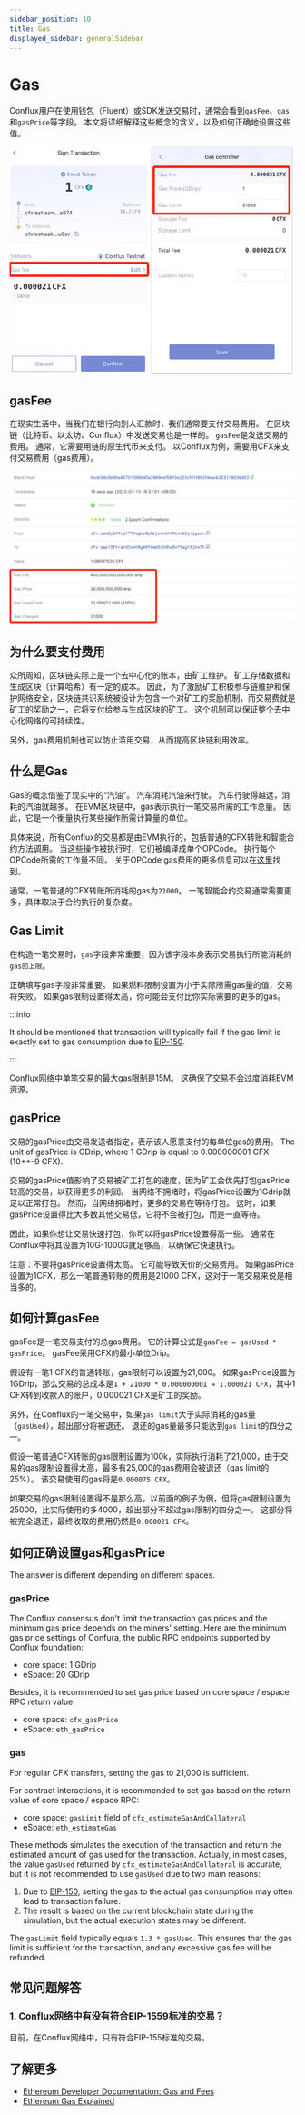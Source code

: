 ```yaml
---
sidebar_position: 10
title: Gas
displayed_sidebar: generalSidebar
---
```


# Gas

Conflux用户在使用钱包（Fluent）或SDK发送交易时，通常会看到`gasFee`、`gas`和`gasPrice`等字段。 本文将详细解释这些概念的含义，以及如何正确地设置这些值。


![Sign Transaction](./img/gas1.png)

## gasFee

在现实生活中，当我们在银行向别人汇款时，我们通常要支付交易费用。 在区块链（比特币、以太坊、Conflux）中发送交易也是一样的。 `gasFee`是发送交易的费用。 通常，它需要用链的原生代币来支付。 以Conflux为例，需要用CFX来支付交易费用（gas费用）。

![tx gas charged](./img/tx-gas-charged.jpeg)

## 为什么要支付费用

众所周知，区块链实际上是一个去中心化的账本，由矿工维护。 矿工存储数据和生成区块（计算哈希）有一定的成本。 因此，为了激励矿工积极参与链维护和保护网络安全，区块链共识系统被设计为包含一个对矿工的奖励机制，而交易费就是矿工的奖励之一，它将支付给参与生成区块的矿工。 这个机制可以保证整个去中心化网络的可持续性。

另外，gas费用机制也可以防止滥用交易，从而提高区块链利用效率。

## 什么是Gas

Gas的概念借鉴了现实中的“汽油”。 汽车消耗汽油来行驶。 汽车行驶得越远，消耗的汽油就越多。 在EVM区块链中，gas表示执行一笔交易所需的工作总量。 因此，它是一个衡量执行某些操作所需计算量的单位。

具体来说，所有Conflux的交易都是由EVM执行的，包括普通的CFX转账和智能合约方法调用。 当这些操作被执行时，它们被编译成单个OPCode。 执行每个OPCode所需的工作量不同。 关于OPCode gas费用的更多信息可以在[这里](https://ethereum.org/en/developers/docs/evm/opcodes/)找到。

通常，一笔普通的CFX转账所消耗的gas为`21000`。 一笔智能合约交易通常需要更多，具体取决于合约执行的复杂度。

## Gas Limit

在构造一笔交易时，`gas`字段非常重要，因为该字段本身表示交易执行所能消耗的`gas的上限`。

正确填写gas字段非常重要。 如果燃料限制设置为小于实际所需gas量的值，交易将失败。 如果gas限制设置得太高，你可能会支付比你实际需要的更多的gas。

:::info

It should be mentioned that transaction will typically fail if the gas limit is exactly set to gas consumption due to [EIP-150](https://eips.ethereum.org/EIPS/eip-150).

:::

Conflux网络中单笔交易的最大gas限制是15M。 这确保了交易不会过度消耗EVM资源。

## gasPrice

交易的gasPrice由交易发送者指定，表示该人愿意支付的每单位gas的费用。 The unit of gasPrice is GDrip, where 1 GDrip is equal to 0.000000001 CFX (10**-9 CFX).

交易的gasPrice值影响了交易被矿工打包的速度，因为矿工会优先打包gasPrice较高的交易，以获得更多的利润。 当网络不拥堵时，将gasPrice设置为1Gdrip就足以正常打包。 然而，当网络拥堵时，更多的交易在等待打包。 这时，如果gasPrice设置得比大多数其他交易低，它将不会被打包，而是一直等待。

因此，如果你想让交易快速打包，你可以将gasPrice设置得高一些。 通常在Conflux中将其设置为10G-1000G就足够高，以确保它快速执行。

注意：不要将gasPrice设置得太高。 它可能导致天价的交易费用。 如果gasPrice设置为1CFX，那么一笔普通转账的费用是21000 CFX，这对于一笔交易来说是相当多的。

## 如何计算gasFee

gasFee是一笔交易支付的总gas费用。 它的计算公式是`gasFee = gasUsed * gasPrice`。 gasFee采用CFX的最小单位Drip。

假设有一笔1 CFX的普通转账，gas限制可以设置为21,000。 如果gasPrice设置为1GDrip，那么交易的总成本是`1 + 21000 * 0.000000001 = 1.000021 CFX`，其中1 CFX转到收款人的账户，0.000021 CFX是矿工的奖励。

另外，在Conflux的一笔交易中，如果`gas limit`大于实际消耗的gas量（`gasUsed`），超出部分将被退还。 退还的gas量最多只能达到`gas limit`的四分之一。

假设一笔普通CFX转账的gas限制设置为100k，实际执行消耗了21,000，由于交易的gas限制设置得太高，最多有25,000的gas费用会被退还（gas limit的25%）。 该交易使用的gas将是`0.000075 CFX`。

如果交易的gas限制设置得不是那么高，以前面的例子为例，但将gas限制设置为25000，比实际使用的多4000，超出部分不超过gas限制的四分之一。 这部分将被完全退还，最终收取的费用仍然是`0.000021 CFX`。

## 如何正确设置gas和gasPrice

The answer is different depending on different spaces.

### gasPrice

The Conflux consensus don't limit the transaction gas prices and the minimum gas price depends on the miners' setting. Here are the minimum gas price settings of Confura, the public RPC endpoints supported by Conflux foundation:

- core space: 1 GDrip
- eSpace: 20 GDrip

Besides, it is recommended to set gas price based on core space / espace RPC return value:

- core space: `cfx_gasPrice`
- eSpace: `eth_gasPrice`

### gas

For regular CFX transfers, setting the gas to 21,000 is sufficient.

For contract interactions, it is recommended to set gas based on the return value of core space / espace RPC:

- core space: `gasLimit` field of `cfx_estimateGasAndCollateral`
- eSpace: `eth_estimateGas`

These methods simulates the execution of the transaction and return the estimated amount of gas used for the transaction. Actually, in most cases, the value `gasUsed` returned by `cfx_estimateGasAndCollateral` is accurate, but it is not recommended to use `gasUsed` due to two main reasons:

1. Due to [EIP-150](https://eips.ethereum.org/EIPS/eip-150), setting the gas to the actual gas consumption may often lead to transaction failure.
2. The result is based on the current blockchain state during the simulation, but the actual execution states may be different.

The `gasLimit` field typically equals `1.3 * gasUsed`. This ensures that the gas limit is sufficient for the transaction, and any excessive gas fee will be refunded.

## 常见问题解答

### 1. Conflux网络中有没有符合EIP-1559标准的交易？

目前，在Conflux网络中，只有符合EIP-155标准的交易。

## 了解更多

- [Ethereum Developer Documentation: Gas and Fees](https://ethereum.org/en/developers/docs/gas/)
- [Ethereum Gas Explained](https://ethgas.io/index.html)
